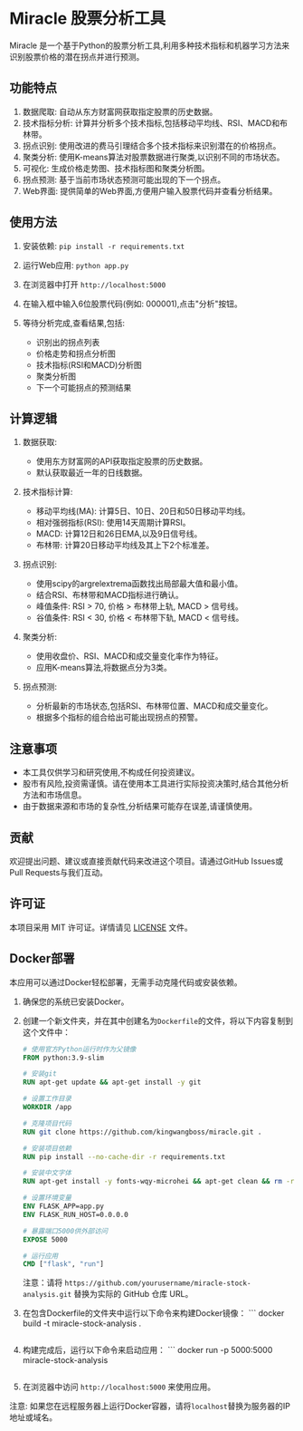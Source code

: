 # Miracle 股票分析工具

Miracle 是一个基于Python的股票分析工具,利用多种技术指标和机器学习方法来识别股票价格的潜在拐点并进行预测。

## 功能特点

1. 数据爬取: 自动从东方财富网获取指定股票的历史数据。
2. 技术指标分析: 计算并分析多个技术指标,包括移动平均线、RSI、MACD和布林带。
3. 拐点识别: 使用改进的费马引理结合多个技术指标来识别潜在的价格拐点。
4. 聚类分析: 使用K-means算法对股票数据进行聚类,以识别不同的市场状态。
5. 可视化: 生成价格走势图、技术指标图和聚类分析图。
6. 拐点预测: 基于当前市场状态预测可能出现的下一个拐点。
7. Web界面: 提供简单的Web界面,方便用户输入股票代码并查看分析结果。

## 使用方法

1. 安装依赖:   ```
   pip install -r requirements.txt   ```

2. 运行Web应用:   ```
   python app.py   ```

3. 在浏览器中打开 `http://localhost:5000`

4. 在输入框中输入6位股票代码(例如: 000001),点击"分析"按钮。

5. 等待分析完成,查看结果,包括:
   - 识别出的拐点列表
   - 价格走势和拐点分析图
   - 技术指标(RSI和MACD)分析图
   - 聚类分析图
   - 下一个可能拐点的预测结果

## 计算逻辑

1. 数据获取:
   - 使用东方财富网的API获取指定股票的历史数据。
   - 默认获取最近一年的日线数据。

2. 技术指标计算:
   - 移动平均线(MA): 计算5日、10日、20日和50日移动平均线。
   - 相对强弱指标(RSI): 使用14天周期计算RSI。
   - MACD: 计算12日和26日EMA,以及9日信号线。
   - 布林带: 计算20日移动平均线及其上下2个标准差。

3. 拐点识别:
   - 使用scipy的argrelextrema函数找出局部最大值和最小值。
   - 结合RSI、布林带和MACD指标进行确认。
   - 峰值条件: RSI > 70, 价格 > 布林带上轨, MACD > 信号线。
   - 谷值条件: RSI < 30, 价格 < 布林带下轨, MACD < 信号线。

4. 聚类分析:
   - 使用收盘价、RSI、MACD和成交量变化率作为特征。
   - 应用K-means算法,将数据点分为3类。

5. 拐点预测:
   - 分析最新的市场状态,包括RSI、布林带位置、MACD和成交量变化。
   - 根据多个指标的组合给出可能出现拐点的预警。

## 注意事项

- 本工具仅供学习和研究使用,不构成任何投资建议。
- 股市有风险,投资需谨慎。请在使用本工具进行实际投资决策时,结合其他分析方法和市场信息。
- 由于数据来源和市场的复杂性,分析结果可能存在误差,请谨慎使用。

## 贡献

欢迎提出问题、建议或直接贡献代码来改进这个项目。请通过GitHub Issues或Pull Requests与我们互动。

## 许可证

本项目采用 MIT 许可证。详情请见 [LICENSE](LICENSE) 文件。

## Docker部署

本应用可以通过Docker轻松部署，无需手动克隆代码或安装依赖。

1. 确保您的系统已安装Docker。

2. 创建一个新文件夹，并在其中创建名为`Dockerfile`的文件，将以下内容复制到这个文件中：
   ```dockerfile
   # 使用官方Python运行时作为父镜像
   FROM python:3.9-slim

   # 安装git
   RUN apt-get update && apt-get install -y git

   # 设置工作目录
   WORKDIR /app

   # 克隆项目代码
   RUN git clone https://github.com/kingwangboss/miracle.git .

   # 安装项目依赖
   RUN pip install --no-cache-dir -r requirements.txt

   # 安装中文字体
   RUN apt-get install -y fonts-wqy-microhei && apt-get clean && rm -rf /var/lib/apt/lists/*

   # 设置环境变量
   ENV FLASK_APP=app.py
   ENV FLASK_RUN_HOST=0.0.0.0

   # 暴露端口5000供外部访问
   EXPOSE 5000

   # 运行应用
   CMD ["flask", "run"]
   ```

   注意：请将 `https://github.com/yourusername/miracle-stock-analysis.git` 替换为实际的 GitHub 仓库 URL。

3. 在包含Dockerfile的文件夹中运行以下命令来构建Docker镜像：   ```
   docker build -t miracle-stock-analysis .
   ```

4. 构建完成后，运行以下命令来启动应用：   ```
   docker run -p 5000:5000 miracle-stock-analysis
   ```

5. 在浏览器中访问 `http://localhost:5000` 来使用应用。

注意: 如果您在远程服务器上运行Docker容器，请将`localhost`替换为服务器的IP地址或域名。
